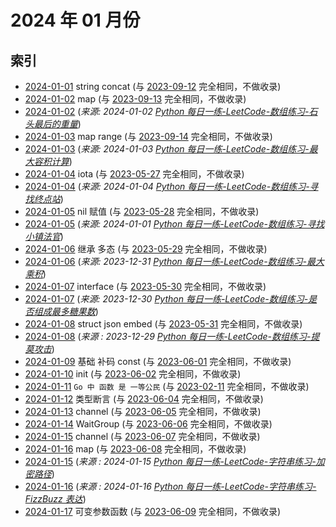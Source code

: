 # 2024 年 01 月份

## 索引

- [2024-01-01](#) string concat (与 [2023-09-12](../09/12/README.md) 完全相同，不做收录)
- [2024-01-02](#) map (与 [2023-09-13](../09/13/README.md) 完全相同，不做收录)
- [2024-01-02](./02/README.md) (_来源: 2024-01-02 [Python 每日一练-LeetCode-数组练习-石头最后的重量](https://www.bilibili.com/video/BV1kw411x7JT/)_)
- [2024-01-03](#) map range (与 [2023-09-14](../09/14/README.md) 完全相同，不做收录)
- [2024-01-03](./03/README.md) (_来源: 2024-01-03 [Python 每日一练-LeetCode-数组练习-最大容积计算](https://www.bilibili.com/video/BV1EC4y1S7cq/)_)
- [2024-01-04](#) iota (与 [2023-05-27](../05/27/README.md) 完全相同，不做收录)
- [2024-01-04](./04/README.md) (_来源: 2024-01-04 [Python 每日一练-LeetCode-数组练习-寻找终点站](https://www.bilibili.com/video/BV13e411B78X/)_)
- [2024-01-05](#) nil 赋值 (与 [2023-05-28](../05/28/README.md) 完全相同，不做收录)
- [2024-01-05](./05/README.md) (_来源: 2024-01-01 [Python 每日一练-LeetCode-数组练习-寻找小镇法官](https://www.bilibili.com/video/BV1Ya4y1r7UN/)_)
- [2024-01-06](#) 继承 多态 (与 [2023-05-29](../05/29/README.md) 完全相同，不做收录)
- [2024-01-06](./06/README.md) (_来源: 2023-12-31 [Python 每日一练-LeetCode-数组练习-最大乘积](https://www.bilibili.com/video/BV1Bg4y117MF/)_)
- [2024-01-07](#) interface (与 [2023-05-30](../05/30/README.md) 完全相同，不做收录)
- [2024-01-07](./07/README.md) (_来源: 2023-12-30 [Python 每日一练-LeetCode-数组练习-是否组成最多糖果数](https://www.bilibili.com/video/BV16K411b7Cr/)_)
- [2024-01-08](#) struct json embed (与 [2023-05-31](../05/31/README.md) 完全相同，不做收录)
- [2024-01-08](./08/README.md) (_来源 : 2023-12-29 [Python 每日一练-LeetCode-数组练习-提莫攻击](https://www.bilibili.com/video/BV14c411m74B/)_)
- [2024-01-09](#) 基础 补码 const (与 [2023-06-01](../06/01/README.md) 完全相同，不做收录)
- [2024-01-10](#) init (与 [2023-06-02](../06/02/README.md) 完全相同，不做收录)
- [2024-01-11](#) `Go 中 函数 是 一等公民` (与 [2023-02-11](../02/11/README.md) 完全相同，不做收录)
- [2024-01-12](#) 类型断言 (与 [2023-06-04](../06/04/README.md) 完全相同，不做收录)
- [2024-01-13](#) channel (与 [2023-06-05](../06/05/README.md) 完全相同，不做收录)
- [2024-01-14](#) WaitGroup (与 [2023-06-06](../06/06/README.md) 完全相同，不做收录)
- [2024-01-15](#) channel (与 [2023-06-07](../06/07/README.md) 完全相同，不做收录)
- [2024-01-16](#) map (与 [2023-06-08](../06/08/README.md) 完全相同，不做收录)
- [2024-01-15](./15/README.md) (_来源 : 2024-01-15 [Python 每日一练-LeetCode-字符串练习-加密路径](https://www.bilibili.com/video/BV16C4y1k7K2/)_)
- [2024-01-16](./16/README.md) (_来源 : 2024-01-16 [Python 每日一练-LeetCode-字符串练习-FizzBuzz 表达](https://www.bilibili.com/video/BV1qi4y1i7Dw/)_)
- [2024-01-17](#) 可变参数函数 (与 [2023-06-09](../06/09/README.md) 完全相同，不做收录)
